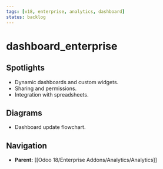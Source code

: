 ```yaml
---
tags: [v18, enterprise, analytics, dashboard]
status: backlog
---
```

# dashboard_enterprise

## Spotlights
- Dynamic dashboards and custom widgets.
- Sharing and permissions.
- Integration with spreadsheets.

## Diagrams
- Dashboard update flowchart.




## Navigation
- **Parent:** [[Odoo 18/Enterprise Addons/Analytics/Analytics]]
